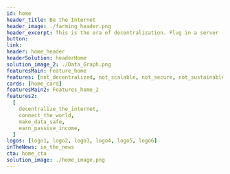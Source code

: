 ```yaml
---
id: home
header_title: Be the Internet
header_image: ./farming_header.png
header_excerpt: This is the era of decentralization. Plug in a server (3Node) from your home or office and start generating passive revenue by selling decentralized storage and compute capacity.
button:
link:
header: home_header
headerSolution: headerHome
solution_image_2: ./Data_Graph.png
featuresMain: Feature_home
features: [not_decentralized, not_scalable, not_secure, not_sustainable]
cards: [home_card]
featuresMain2: Features_home_2
features2:
  [
    decentralize_the_internet,
    connect_the_world,
    make_data_safe,
    earn_passive_income,
  ]
logos: [logo1, logo2, logo3, logo4, logo5, logo6]
inTheNews: in_the_news
cta: home_cta
solution_image: ./home_image.png
---
```


<!-- header: home_header -->
<!-- logos: [logo1, logo2, logo3, logo4, logo5, logo6] -->
<!-- signup: home_signup -->

<!-- Join the movement by connecting the 3Node to the most advanced peer-to-peer grid on the planet. -->
